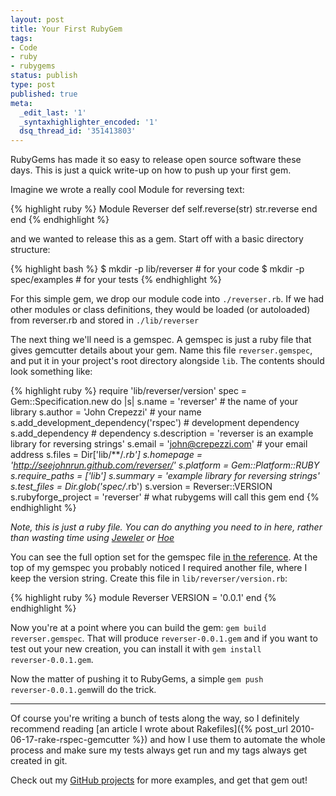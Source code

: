 ```yaml
---
layout: post
title: Your First RubyGem
tags:
- Code
- ruby
- rubygems
status: publish
type: post
published: true
meta:
  _edit_last: '1'
  _syntaxhighlighter_encoded: '1'
  dsq_thread_id: '351413803'
---
```

RubyGems has made it so easy to release open source software these days. This is just a quick write-up on how to push up your first gem.

Imagine we wrote a really cool Module for reversing text:

{% highlight ruby %}
Module Reverser
  def self.reverse(str)
    str.reverse
  end
end
{% endhighlight %}

and we wanted to release this as a gem. Start off with a basic directory structure:

{% highlight bash %}
$ mkdir -p lib/reverser # for your code
$ mkdir -p spec/examples # for your tests
{% endhighlight %}

For this simple gem, we drop our module code into <code>./reverser.rb</code>. If we had other modules or class definitions, they would be loaded (or autoloaded) from reverser.rb and stored in <code>./lib/reverser</code>

The next thing we'll need is a gemspec. A gemspec is just a ruby file that gives gemcutter details about your gem. Name this file <code>reverser.gemspec</code>, and put it in your project's root directory alongside <code>lib</code>. The contents should look something like:

{% highlight ruby %}
require 'lib/reverser/version'
spec = Gem::Specification.new do |s|
  s.name = 'reverser' # the name of your library
  s.author = 'John Crepezzi' # your name
  s.add_development_dependency('rspec') # development dependency
  s.add_dependency # dependency
  s.description = 'reverser is an example library for reversing strings'
  s.email = 'john@crepezzi.com' # your email address
  s.files = Dir['lib/**/*.rb']
  s.homepage = 'http://seejohnrun.github.com/reverser/'
  s.platform = Gem::Platform::RUBY
  s.require_paths = ['lib']
  s.summary = 'example library for reversing strings'
  s.test_files = Dir.glob('spec/*.rb')
  s.version = Reverser::VERSION
  s.rubyforge_project = 'reverser' # what rubygems will call this gem
end
{% endhighlight %}

<em>Note, this is just a ruby file. You can do anything you need to in here, rather than wasting time using <a href="http://github.com/technicalpickles/jeweler">Jeweler</a> or <a href="http://github.com/seattlerb/hoe">Hoe</a></em>

You can see the full option set for the gemspec file <a href="http://docs.rubygems.org/read/chapter/20">in the reference</a>. At the top of my gemspec you probably noticed I required another file, where I keep the version string. Create this file in <code>lib/reverser/version.rb</code>:

{% highlight ruby %}
module Reverser
  VERSION = '0.0.1'
end
{% endhighlight %}

Now you're at a point where you can build the gem: <code>gem build reverser.gemspec</code>. That will produce <code>reverser-0.0.1.gem</code> and if you want to test out your new creation, you can install it with <code>gem install reverser-0.0.1.gem</code>.

Now the matter of pushing it to RubyGems, a simple <code>gem push reverser-0.0.1.gem</code>will do the trick.

<hr />

Of course you're writing a bunch of tests along the way, so I definitely recommend reading
[an article I wrote about Rakefiles]({% post_url 2010-06-17-rake-rspec-gemcutter %})
and how I use them to automate the whole process and make
sure my tests always get run and my tags always get created in git.

Check out my <a href="https://github.com/seejohnrun">GitHub projects</a> for more examples, and get that gem out!
